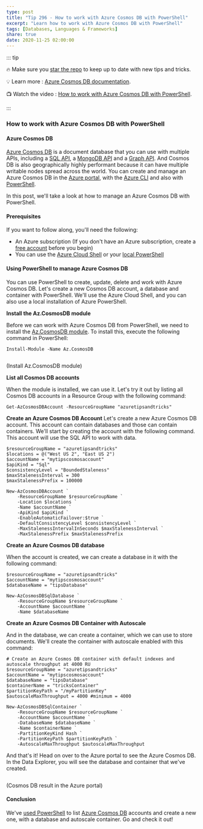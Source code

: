 ```yaml
---
type: post
title: "Tip 296 - How to work with Azure Cosmos DB with PowerShell"
excerpt: "Learn how to work with Azure Cosmos DB with PowerShell"
tags: [Databases, Languages & Frameworks]
share: true
date: 2020-11-25 02:00:00
---
```


::: tip 

:fire: Make sure you [star the repo](https://github.com/Microsoft/AzureTipsAndTricks?WT.mc_id=azure-azuredevtips-azureappsdev) to keep up to date with new tips and tricks.

:bulb: Learn more : [Azure Cosmos DB documentation](https://docs.microsoft.com/azure/cosmos-db/?WT.mc_id=docs-azuredevtips-azureappsdev). 

:tv: Watch the video : [How to work with Azure Cosmos DB with PowerShell](https://youtu.be/xzBhbq--4UU?WT.mc_id=youtube-azuredevtips-azureappsdev).

:::

### How to work with Azure Cosmos DB with PowerShell

#### Azure Cosmos DB
[Azure Cosmos DB](https://azure.microsoft.com/services/cosmos-db/?WT.mc_id=azure-azuredevtips-azureappsdev) is a document database that you can use with multiple APIs, including a [SQL API](https://docs.microsoft.com/azure/cosmos-db/sql-api-get-started?WT.mc_id=docs-azuredevtips-azureappsdev), a [MongoDB API](https://docs.microsoft.com/azure/cosmos-db/tutorial-develop-mongodb-nodejs?WT.mc_id=docs-azuredevtips-azureappsdev) and a [Graph API](https://docs.microsoft.com/azure/cosmos-db/create-graph-dotnet?WT.mc_id=docs-azuredevtips-azureappsdev). And Cosmos DB is also geographically highly performant because it can have multiple writable nodes spread across the world. You can create and manage an Azure Cosmos DB in the [Azure portal](https://docs.microsoft.com/azure/cosmos-db/create-cosmosdb-resources-portal?WT.mc_id=docs-azuredevtips-azureappsdev), with the [Azure CLI](https://docs.microsoft.com/azure/cosmos-db/cli-samples?WT.mc_id=docs-azuredevtips-azureappsdev) and also with [PowerShell](https://docs.microsoft.com/azure/cosmos-db/manage-with-powershell?WT.mc_id=docs-azuredevtips-azureappsdev). 

In this post, we'll take a look at how to manage an Azure Cosmos DB with PowerShell. 

#### Prerequisites
If you want to follow along, you'll need the following:
* An Azure subscription (If you don't have an Azure subscription, create a [free account](https://azure.microsoft.com/free/?WT.mc_id=azure-azuredevtips-azureappsdev) before you begin)
* You can use the [Azure Cloud Shell](https://shell.azure.com/?WT.mc_id=azure-azuredevtips-azureappsdev) or your [local PowerShell](https://docs.microsoft.com/azure/powershell-install-configure?WT.mc_id=docs-azuredevtips-azureappsdev)

#### Using PowerShell to manage Azure Cosmos DB
You can use PowerShell to create, update, delete and work with Azure Cosmos DB. Let's create a new Cosmos DB account, a database and container with PowerShell. We'll use the Azure Cloud Shell, and you can also use a local installation of Azure PowerShell. 

**Install the Az.CosmosDB module** 

Before we can work with Azure Cosmos DB from PowerShell, we need to install the [Az.CosmosDB module](https://docs.microsoft.com/powershell/module/az.cosmosdb/?WT.mc_id=docs-azuredevtips-azureappsdev). To install this, execute the following command in PowerShell:

```
Install-Module -Name Az.CosmosDB
```
<img :src="$withBase('/files/82installmodule.png')">

(Install Az.CosmosDB module)

**List all Cosmos DB accounts**

When the module is installed, we can use it. Let's try it out by listing all Cosmos DB accounts in a Resource Group with the following command:

```
Get-AzCosmosDBAccount -ResourceGroupName "azuretipsandtricks"
```

**Create an Azure Cosmos DB Account**
Let's create a new Azure Cosmos DB account. This account can contain databases and those can contain containers. We'll start by creating the account with the following command. This account will use the SQL API to work with data. 

```
$resourceGroupName = "azuretipsandtricks"
$locations = @("West US 2", "East US 2")
$accountName = "mytipscosmosaccount"
$apiKind = "Sql"
$consistencyLevel = "BoundedStaleness"
$maxStalenessInterval = 300
$maxStalenessPrefix = 100000

New-AzCosmosDBAccount `
    -ResourceGroupName $resourceGroupName `
    -Location $locations `
    -Name $accountName `
    -ApiKind $apiKind `
    -EnableAutomaticFailover:$true `
    -DefaultConsistencyLevel $consistencyLevel `
    -MaxStalenessIntervalInSeconds $maxStalenessInterval `
    -MaxStalenessPrefix $maxStalenessPrefix
```

**Create an Azure Cosmos DB database**

When the account is created, we can create a database in it with the following command:

```
$resourceGroupName = "azuretipsandtricks"
$accountName = "mytipscosmosaccount"
$databaseName = "tipsDatabase"

New-AzCosmosDBSqlDatabase `
    -ResourceGroupName $resourceGroupName `
    -AccountName $accountName `
    -Name $databaseName
```

**Create an Azure Cosmos DB Container with Autoscale**

And in the database, we can create a container, which we can use to store documents. We'll create the container with autoscale enabled with this command:

```
# Create an Azure Cosmos DB container with default indexes and autoscale throughput at 4000 RU
$resourceGroupName = "azuretipsandtricks"
$accountName = "mytipscosmosaccount"
$databaseName = "tipsDatabase"
$containerName = "tricksContainer"
$partitionKeyPath = "/myPartitionKey"
$autoscaleMaxThroughput = 4000 #minimum = 4000

New-AzCosmosDBSqlContainer `
    -ResourceGroupName $resourceGroupName `
    -AccountName $accountName `
    -DatabaseName $databaseName `
    -Name $containerName `
    -PartitionKeyKind Hash `
    -PartitionKeyPath $partitionKeyPath `
    -AutoscaleMaxThroughput $autoscaleMaxThroughput
```

And that's it! Head on over to the Azure portal to see the Azure Cosmos DB. In the Data Explorer, you will see the database and container that we've created.

<img :src="$withBase('/files/82cosmosresult.png')">

(Cosmos DB result in the Azure portal)

#### Conclusion
We've [used PowerShell](https://docs.microsoft.com/azure/cosmos-db/manage-with-powershell?WT.mc_id=docs-azuredevtips-azureappsdev) to list [Azure Cosmos DB](https://azure.microsoft.com/services/cosmos-db/?WT.mc_id=azure-azuredevtips-azureappsdev) accounts and create a new one, with a database and autoscale container. Go and check it out!
